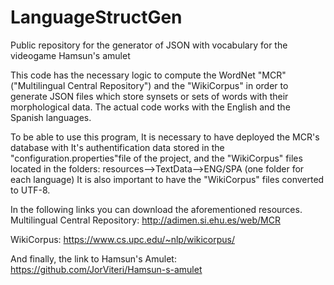 # LanguageStructGen
Public repository for the generator of JSON with vocabulary for the videogame Hamsun's amulet

This code has the necessary logic to compute the WordNet "MCR" ("Multilingual Central Repository") and the "WikiCorpus" in order to generate
JSON files which store synsets or sets of words with their morphological data. The actual code works with the English and the Spanish
languages.

To be able to use this program, It is necessary to have deployed the MCR's database with It's authentification data stored in 
the "configuration.properties"file of the project, and the "WikiCorpus" files located in the folders:
resources-->TextData-->ENG/SPA (one folder for each language)
It is also important to have the "WikiCorpus" files converted to UTF-8.

In the following links you can download the aforementioned resources.
Multilingual Central Repository: http://adimen.si.ehu.es/web/MCR

WikiCorpus: https://www.cs.upc.edu/~nlp/wikicorpus/

And finally, the link to Hamsun's Amulet:
https://github.com/JorViteri/Hamsun-s-amulet
